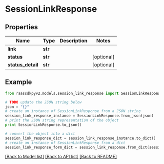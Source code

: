 # SessionLinkResponse


## Properties
Name | Type | Description | Notes
------------ | ------------- | ------------- | -------------
**link** | **str** |  | 
**status** | **str** |  | [optional] 
**status_detail** | **str** |  | [optional] 

## Example

```python
from raassdkpyv2.models.session_link_response import SessionLinkResponse

# TODO update the JSON string below
json = "{}"
# create an instance of SessionLinkResponse from a JSON string
session_link_response_instance = SessionLinkResponse.from_json(json)
# print the JSON string representation of the object
print SessionLinkResponse.to_json()

# convert the object into a dict
session_link_response_dict = session_link_response_instance.to_dict()
# create an instance of SessionLinkResponse from a dict
session_link_response_form_dict = session_link_response.from_dict(session_link_response_dict)
```
[[Back to Model list]](../README.md#documentation-for-models) [[Back to API list]](../README.md#documentation-for-api-endpoints) [[Back to README]](../README.md)


